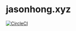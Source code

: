 # jasonhong.xyz

[![CircleCI](https://dl.circleci.com/status-badge/img/gh/jasonhongxyz/website/tree/main.svg?style=shield)](https://dl.circleci.com/status-badge/redirect/gh/jasonhongxyz/website/tree/main)
